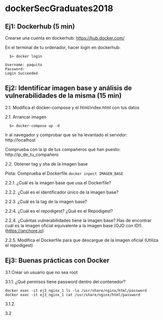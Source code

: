 # dockerSecGraduates2018

## Ej1: Dockerhub (5 min)

Crearse una cuenta en dockerhub: https://hub.docker.com/

En el terminal de tu ordenador, hacer login en dockerhub:

```
  $> docker login

Username: paquito
Password:
Login Succeeded

```

## Ej2: Identificar imagen base y análisis de vulnerabilidades de la misma (15 min)

2.1. Modifica el docker-compose y el html/index.html con tus datos

2.1. Arrancar imagen

```
  $> docker-compose up -d

```

Ir al navegador y comprobar que se ha levantado el servidor: http://localhost

Comprueba con la ip de tus compañeros qué han puesto: http://ip_de_tu_compañero

2.2. Obtener tag y sha de la imagen base

Pista: Comprueba el Dockerfile ``` docker inpect IMAGEN_BASE ```

2.2.1. ¿Cuál es la imagen base que usa el Dockerfile?

2.2.2. ¿Cuál es el identificador único de la imagen base?

2.2.3. ¿Cuál es la tag de la imagen base?

2.2.4. ¿Cuál es el repodigest? ¿Qué es el Repodigest?


2.2.4. ¿Cuántas vulnerabilidades tiene la imagen base? Has de encontrar cuál es la imagen oficial
equivalente a la imagen base (OJO con ID!). (https://anchore.io)

2.2.5. Modifica el Dockerfile para que descargue de la imagen oficial (Utiliza el repodigest)


## Ej3: Buenas prácticas con Docker

3.1 Crear un usuario que no sea root

3.1.1. ¿Qué permisos tiene password dentro del contenedor?
```
docker exec -it ej3_nginx_1 ls -la /usr/share/nginx/html/password
docker exec -it ej3_nginx_1 cat /usr/share/nginx/html/password
```

3.1.2.

3.2
